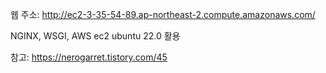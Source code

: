 웹 주소: http://ec2-3-35-54-89.ap-northeast-2.compute.amazonaws.com/

NGINX, WSGI, AWS ec2 ubuntu 22.0 활용

참고: https://nerogarret.tistory.com/45